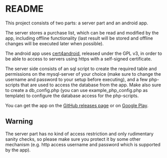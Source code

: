 # README

This project consists of two parts: a server part and an android app.

The server stores a purchase list, which can be read and modified by
the app, including offline functionality (last result will be stored
and offline changes will be executed later when possible).

The android app uses
[cert4android](https://gitlab.com/bitfireAT/cert4android.git),
released under the GPL v3,
in order to be able to access to servers using https with a self-signed
certificate.

The server side consists of an sql script to create the required table
and permissions on the mysql-server of your choice (make sure to change
the username and password to your setup before executing), and a few
php-scripts that are used to access the database from the app. Make also
sure to create a db_config.php (you can use example_php_config.php as
template) to configure the database access for the php-scripts.

You can get the app on the [GitHub releases page](https://github.com/SpiritCroc/PurchaseList/releases)
or on [Google Play](https://play.google.com/apps/testing/de.spiritcroc.remotepurchaselist).

## Warning

The server part has no kind of access restriction and only rudimentary
sanity checks, so please make sure you protect it by some other mechanism
(e.g. http access username and password which is supported by the app).
